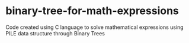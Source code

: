 # binary-tree-for-math-expressions
Code created using C language to solve mathematical expressions using PILE data structure through Binary Trees
